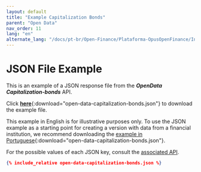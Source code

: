 ```yaml
---
layout: default
title: "Example Capitalization Bonds"
parent: "Open Data"
nav_order: 11
lang: "en"
alternate_lang: "/docs/pt-br/Open-Finance/Plataforma-OpusOpenFinance/Integração/apis-dados-abertos/DadosAbertos-Capitalization/"
---
```


# JSON File Example

This is an example of a JSON response file from the ***OpenData Capitalization-bonds*** API.

Click [**here**](open-data-capitalization-bonds.json){:download="open-data-capitalization-bonds.json"} to download the example file.

This example in English is for illustrative purposes only. To use the JSON example as a starting point for creating a version with data from a financial institution, we recommend downloading the [example in Portuguese](../../../../pt-br/Open-Finance/Plataforma-OpusOpenFinance/apis-dados-abertos/open-data-capitalization-bonds.json){:download="open-data-capitalization-bonds.json"}.

For the possible values of each JSON key, consult the [associated API][Link-API].

```json
{% include_relative open-data-capitalization-bonds.json %}
```

[Link-API]: ../../../../swagger-ui/index.html?api=en-open-data-capitalization
